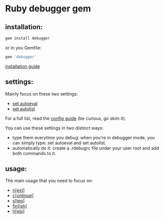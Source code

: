 # Ruby debugger gem

## installation:
```bash
gem install debugger
```
or in you Gemfile:
```ruby
gem 'debugger'
```

[installation guide](https://github.com/cldwalker/debugger#install)

## settings:
Mainly focus on these two settings:

- [set autoeval](http://bashdb.sourceforge.net/ruby-debug.html#Autoeval)
- [set autolist](http://bashdb.sourceforge.net/ruby-debug.html#Autolist)

For a full list, read the [config guide](http://bashdb.sourceforge.net/ruby-debug.html#ruby_002ddebug-settings) (be curious, go skim it).

You can use these settings in two distinct ways:

- type them everytime you debug: when you're in debugger mode, you can simply type: set autoeval and set autolist.
- automatically do it: create a .rdebugrc file under your user root and add both commands to it.

## usage:

The main usage that you need to focus on:

- [n[ext]](http://bashdb.sourceforge.net/ruby-debug.html#Next)
- [c[ontinue]](http://bashdb.sourceforge.net/ruby-debug.html#Continue)
- [s[tep]](http://bashdb.sourceforge.net/ruby-debug.html#Step)
- [fin[ish]](http://bashdb.sourceforge.net/ruby-debug.html#Finish)
- [h[elp]](http://bashdb.sourceforge.net/ruby-debug.html#Help)


